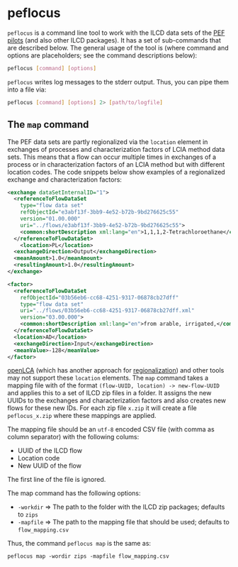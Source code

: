 # peflocus
`peflocus` is a command line tool to work with the ILCD data sets of the
[PEF pilots](http://ec.europa.eu/environment/eussd/smgp/ef_pilots.htm#pef) (and
also other ILCD packages). It has a set of sub-commands that are described
below. The general usage of the tool is (where command and options are
placeholders; see the command descriptions below):

```bash
peflocus [command] [options]
```

`peflocus` writes log messages to the stderr output. Thus, you can pipe them
into a file via:

```bash
peflocus [command] [options] 2> [path/to/logfile]
```

## The `map` command
The PEF data sets are partly regionalized via the `location` element in
exchanges of processes and characterization factors of LCIA method data sets.
This means that a flow can occur multiple times in exchanges of a process
or in characterization factors of an LCIA method but with different location
codes. The code snippets below show examples of a regionalized exchange and
characterization factors:

```xml
<exchange dataSetInternalID="1">
  <referenceToFlowDataSet
    type="flow data set"
    refObjectId="e3abf13f-3bb9-4e52-b72b-9bd276625c55"
    version="01.00.000"
    uri="../flows/e3abf13f-3bb9-4e52-b72b-9bd276625c55">
    <common:shortDescription xml:lang="en">1,1,1,2-Tetrachloroethane</common:shortDescription>
  </referenceToFlowDataSet>
	<location>PL</location>
  <exchangeDirection>Output</exchangeDirection>
  <meanAmount>1.0</meanAmount>
  <resultingAmount>1.0</resultingAmount>
</exchange>
```

```xml
<factor>
  <referenceToFlowDataSet
    refObjectId="03b56eb6-cc68-4251-9317-06878cb27dff"
    type="flow data set"
    uri="../flows/03b56eb6-cc68-4251-9317-06878cb27dff.xml"
    version="03.00.000">
    <common:shortDescription xml:lang="en">from arable, irrigated,</common:shortDescription>
  </referenceToFlowDataSet>
  <location>AD</location>
  <exchangeDirection>Input</exchangeDirection>
  <meanValue>-128</meanValue>
</factor>
```

[openLCA](http://www.openlca.org/) (which has another approach for
[regionalization](https://www.openlca.org/wp-content/uploads/2016/08/Regionalized-LCIA-in-openLCA.pdf))
and other tools may not support these `location` elements. The `map` command
takes a mapping file with of the format `(flow-UUID, location) -> new-flow-UUID`
and applies this to a set of ILCD zip files in a folder. It assigns the new
UUIDs to the exchanges and characterization factors and also creates new flows
for these new IDs. For each zip file `x.zip` it will create a file
`peflocus_x.zip` where these mappings are applied.

The mapping file should be an `utf-8` encoded CSV file (with comma as column
separator) with the following colums: 

* UUID of the ILCD flow
* Location code
* New UUID of the flow

The first line of the file is ignored.

The map command has the following options:

* `-workdir` => The path to the folder with the ILCD zip packages; defaults to
  `zips`
* `-mapfile` => The path to the mapping file that should be used; defaults to
  `flow_mapping.csv`

Thus, the command `peflocus map` is the same as:

```
peflocus map -wordir zips -mapfile flow_mapping.csv
```
